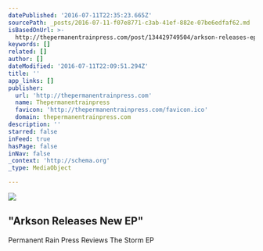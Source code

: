 ```yaml
---
datePublished: '2016-07-11T22:35:23.665Z'
sourcePath: _posts/2016-07-11-f07e8771-c3ab-41ef-882e-07be6edfaf62.md
isBasedOnUrl: >-
  http://thepermanentrainpress.com/post/134429749504/arkson-releases-ep-the-storm
keywords: []
related: []
author: []
dateModified: '2016-07-11T22:09:51.294Z'
title: ''
app_links: []
publisher:
  url: 'http://thepermanentrainpress.com'
  name: Thepermanentrainpress
  favicon: 'http://thepermanentrainpress.com/favicon.ico'
  domain: thepermanentrainpress.com
description: ''
starred: false
inFeed: true
hasPage: false
inNav: false
_context: 'http://schema.org'
_type: MediaObject

---
```

![](https://the-grid-user-content.s3-us-west-2.amazonaws.com/b2e76b81-40fb-4d51-a3d8-7df2493fbdb2.jpg)

<article style=""><h1>"Arkson Releases New EP"</h1><p>Permanent Rain Press Reviews The Storm EP</p></article>